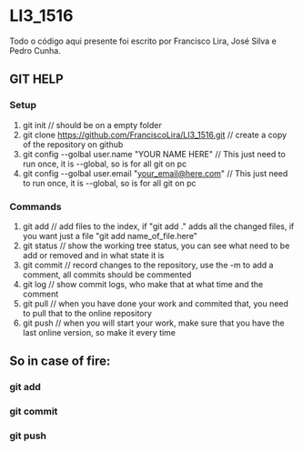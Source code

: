 # LI3_1516

Todo o código aqui presente foi escrito por Francisco Lira, José Silva e Pedro Cunha. 


## GIT HELP

### Setup

1. git init  // should be on a empty folder
2. git clone https://github.com/FranciscoLira/LI3_1516.git  // create a copy of the repository on github
3. git config --golbal user.name "YOUR NAME HERE"  // This just need to run once, it is --global, so is for all git on pc
4. git config --golbal user.email "your_email@here.com" // This just need to run once, it is --global, so is for all git on pc

### Commands

1. git add // add files to the index, if "git add ." adds all the changed files, if you want just a file "git add name_of_file.here"
2. git status // show the working tree status, you can see what need to be add or removed and in what state it is
3. git commit // record changes to the repository, use the -m to add a comment, all commits should be commented
4. git log // show commit logs, who make that at what time and the comment
5. git pull // when you have done your work and commited that, you need to pull that to the online repository
6. git push // when you will start your work, make sure that you have the last online version, so make it every time


## So in case of fire:
### git add
### git commit 
### git push
